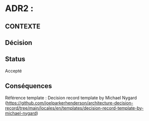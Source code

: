 # ADR2 :                                                                 

## CONTEXTE 


## Décision


## Status 
Accepté 

## Conséquences 


Référence template : Decision record template by Michael Nygard (https://github.com/joelparkerhenderson/architecture-decision-record/tree/main/locales/en/templates/decision-record-template-by-michael-nygard)

